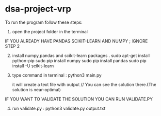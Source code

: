 # dsa-project-vrp

To run the program follow these steps:

1) open the project folder in the terminal 


IF YOU ALREADY HAVE PANDAS SCIKIT-LEARN AND NUMPY ; IGNORE STEP 2

2) install numpy,pandas and scikit-learn packages
.
  sudo apt-get install python-pip
  sudo pip install numpy
  sudo pip install pandas
  sudo pip install -U scikit-learn


3) type command in terminal : python3 main.py

    it will create a text file with output // You can see the solution there.(The solution is near-optimal)
    
    
IF YOU WANT TO VALIDATE THE SOLUTION YOU CAN RUN VALIDATE.PY
    
4) run validate.py : python3 validate.py output.txt  
  
